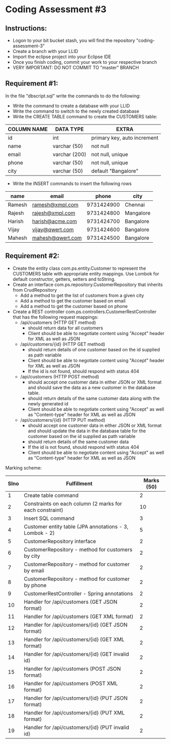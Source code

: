 # Coding Assessment #3


## Instructions:

- Logon to your bit bucket stash, you will find the repository &quot;coding-assessment-3&quot;
- Create a branch with your LLID
- Import the eclipse project into your Eclipse IDE
- Once you finish coding, commit your work to your respective branch
- VERY IMPORTANT: DO NOT COMMIT TO &quot;master&quot; BRANCH

## Requirement #1:

In the file &quot;dbscript.sql&quot; write the commands to do the following:

- Write the command to create a database with your LLID
- Write the command to switch to the newly created database
- Write the CREATE TABLE command to create the CUSTOMERS table:

| COLUMN NAME | DATA TYPE | EXTRA |
| --- | --- | --- |
| id | int | primary key, auto increment |
| name | varchar (50) | not null |
| email | varchar (200) | not null, unique |
| phone | varchar (50) | not null, unique |
| city | varchar (50) | default &quot;Bangalore&quot; |

- Write the INSERT commands to insert the following rows

| name | email | phone | city |
| --- | --- | --- | --- |
| Ramesh | ramesh@xmpl.com | 9731424900 | Chennai |
| Rajesh | rajesh@xmpl.com | 9731424800 | Mangalore |
| Harish | harish@acme.com | 9731424700 | Bangalore |
| Vijay | vijay@qwert.com | 9731424600 | Bangalore |
| Mahesh | mahesh@qwert.com | 9731424500 | Bangalore |

## Requirement #2:

- Create the entity class com.ps.entity.Customer to represent the CUSTOMERS table with appropriate entity mappings. Use Lombok for default constructor, getters, setters and toString.
- Create an interface com.ps.repository.CustomerRepository that inherits from CrudRepository
  - Add a method to get the list of customers from a given city
  - Add a method to get the customer based on email
  - Add a method to get the customer based on phone
- Create a REST controller com.ps.controllers.CustomerRestController that has the following request mappings:
  - /api/customers  (HTTP GET method)
    - should return data for all customers
    - Client should be able to negotiate content using &quot;Accept&quot; header for XML as well as JSON
  - /api/customers/{id}  (HTTP GET method)
    - should return details of one customer based on the id supplied as path variable
    - Client should be able to negotiate content using &quot;Accept&quot; header for XML as well as JSON
    - If the id is not found, should respond with status 404
  - /api/customers  (HTTP POST method)
    - should accept one customer data in either JSON or XML format and should save the data as a new customer in the database table.
    - should return details of the same customer data along with the newly generated id
    - Client should be able to negotiate content using &quot;Accept&quot; as well as &quot;Content-type&quot; header for XML as well as JSON
  - /api/customers/{id}  (HTTP PUT method)
    - should accept one customer data in either JSON or XML format and should update the data in the database table for the customer based on the id supplied as path variable
    - should return details of the same customer data
    - If the id is not found, should respond with status 404
    - Client should be able to negotiate content using &quot;Accept&quot; as well as &quot;Content-type&quot; header for XML as well as JSON

Marking scheme:

| Slno | Fulfillment | Marks (50) |
| --- | --- | --- |
| 1 | Create table command | 2 |
| 2 | Constraints on each column (2 marks for each constraint) | 10 |
| 3 | Insert SQL command | 3 |
| 4 | Customer entity table (JPA annotations - 3, Lombok - 2) | 5 |
| 5 | CustomerRepository interface | 2 |
| 6 | CustomerRepository - method for customers by city | 2 |
| 7 | CustomerRepository - method for customer by email | 2 |
| 8 | CustomerRepository - method for customer by phone | 2 |
| 9 | CustomerRestController - Spring annotations | 2 |
| 10 | Handler for /api/customers (GET JSON format) | 2 |
| 11 | Handler for /api/customers (GET XML format) | 2 |
| 12 | Handler for /api/customers/{id} (GET JSON format) | 2 |
| 13 | Handler for /api/customers/{id} (GET XML format) | 2 |
| 14 | Handler for /api/customers/{id} (GET invalid id) | 2 |
| 15 | Handler for /api/customers (POST JSON format) | 2 |
| 16 | Handler for /api/customers (POST XML format) | 2 |
| 17 | Handler for /api/customers/{id} (PUT JSON format) | 2 |
| 18 | Handler for /api/customers/{id} (PUT XML format) | 2 |
| 19 | Handler for /api/customers/{id} (PUT invalid id) | 2 |